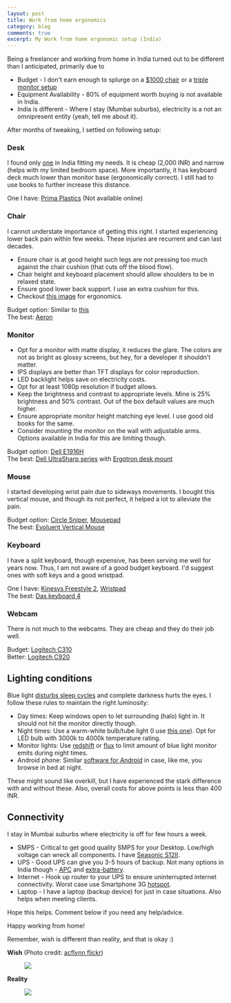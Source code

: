 ```yaml
---
layout: post
title: Work from home ergonomics
category: blog
comments: true
excerpt: My Work from home ergonomic setup (India)   
---
```


Being a freelancer and working from home in India turned out to be different than I anticipated, primarily due to 
  
 * Budget - I don't earn enough to splurge on a [$1000 chair](http://store.hermanmiller.com/Products/Aeron-Chair) or a [triple monitor setup](https://i.ytimg.com/vi/S4RfkcM1Dx8/maxresdefault.jpg)
 * Equipment Availability - 80% of equipment worth buying is not available in India.
 * India is different - Where I stay (Mumbai suburbs), electricity is a not an omnipresent entity (yeah, tell me about it). 

After months of tweaking, I settled on following setup:

### Desk

I found only [one](http://www.primaplastics.com/images/product-trolleys/trolleys_computer_big.png) in India fitting my needs. It is cheap (2,000 INR) and narrow (helps with my limited bedroom space). More importantly, it has keyboard deck much lower than monitor base (ergonomically correct). I still had to use books to further increase this distance.

One I have: [Prima Plastics](http://www.primaplastics.com/images/product-trolleys/trolleys_computer_big.png) (Not available online)    

### Chair
I cannot understate importance of getting this right. I started experiencing lower back pain within few weeks. These injuries are recurrent and can last decades. 

+ Ensure chair is at good height such legs are not pressing too much against the chair cushion (that cuts off the blood flow). 
+ Chair height and keyboard placement should allow shoulders to be in relaxed state.
+ Ensure good lower back support. I use an extra cushion for this. 
+ Checkout [this image](http://deepakvadgama.com/images/ergonomics.jpg) for ergonomics.  

Budget option: Similar to [this](http://www.pepperfry.com/ergonomic-chairs-by-emperor-1104811.html)  
The best: [Aeron](http://store.hermanmiller.com/Products/Aeron-Chair)

### Monitor

+ Opt for a monitor with matte display, it reduces the glare. The colors are not as bright as glossy screens, but hey, for a developer it shouldn't matter. 
+ IPS displays are better than TFT displays for color reproduction.
+ LED backlight helps save on electricity costs. 
+ Opt for at least 1080p resolution if budget allows.  
+ Keep the brightness and contrast to appropriate levels. Mine is 25% brightness and 50% contrast. Out of the box default values are much higher.
+ Ensure appropriate monitor height matching eye level. I use good old books for the same. 
+ Consider mounting the monitor on the wall with adjustable arms. Options available in India for this are limiting though. 

Budget option: [Dell E1916H](http://www.flipkart.com/dell-18-5-inch-led-e1916h-monitor/p/itmeazguwfsp5htv)   
The best: [Dell UltraSharp series](http://www.amazon.in/Dell-UltraSharp-U2412M-24-inch-Monitor/dp/B009X6FFSY?tag=googinhydr18418-21) with [Ergotron desk mount](http://www.amazon.com/LX-Desk-Mount-LCD-Arm/dp/B00358RIRC) 

### Mouse

I started developing wrist pain due to sideways movements. I bought this vertical mouse, and though its not perfect, it helped a lot to alleviate the pain.
  
Budget option: [Circle Sniper](http://www.amazon.in/Circle-Sniper-Gaming-Mouse/dp/B00EZONAA4), [Mousepad](http://www.amazon.in/gp/product/B00GA2EWM4)  
The best: [Evoluent Vertical Mouse](http://www.amazon.in/Evoluent-Vertical-Mouse-V4-Right/dp/B00427TAIK)

### Keyboard

I have a split keyboard, though expensive, has been serving me well for years now. Thus, I am not aware of a good budget keyboard. I'd suggest ones with soft keys and a good wristpad.  

One I have: [Kinesys Freestyle 2](http://www.kinesis-ergo.com/shop/freestyle2-for-pc-us/), [Wristpad](http://www.amazon.in/gp/product/B0013CF4FK)  
The best: [Das keyboard 4](http://www.daskeyboard.com/daskeyboard-4-professional/)

### Webcam

There is not much to the webcams. They are cheap and they do their job well.

Budget: [Logitech C310](http://www.flipkart.com/logitech-c310-hd-webcam/p/itmczzccgktpvkjy)  
Better: [Logitech C920](http://www.flipkart.com/logitech-hd-pro-c920/p/itmd7q5vnyvq7g6f)

## Lighting conditions

Blue light [disturbs sleep cycles](http://www.health.harvard.edu/staying-healthy/blue-light-has-a-dark-side) and complete darkness hurts the eyes. I follow these rules to maintain the right luminosity:
  
* Day times: Keep windows open to let surrounding (halo) light in. It should not hit the monitor directly though.
* Night times: Use a warm-white bulb/tube light (I use [this one](http://www.flipkart.com/philips-9-5-w-led-b22-3000k-a55-ind-bulb/p/itmef3hhfzfzf2vn)). Opt for LED bulb with 3000k to 4000k temperature rating. 
* Monitor lights: Use [redshift](http://jonls.dk/redshift/) or [flux](https://justgetflux.com/) to limit amount of blue light monitor emits during night times.  
* Android phone: Similar [software for Android](https://play.google.com/store/apps/details?id=eu.chainfire.lumen&hl=en) in case, like me, you browse in bed at night.

These might sound like overkill, but I have experienced the stark difference with and without these. Also, overall costs for above points is less than 400 INR.

## Connectivity

I stay in Mumbai suburbs where electricity is off for few hours a week.
 
* SMPS - Critical to get good quality SMPS for your Desktop. Low/high voltage can wreck all components. I have [Seasonic S12II](http://www.flipkart.com/seasonic-s12ii-430-watts-psu/p/itmd5xz5bzevdbzp).
* UPS - Good UPS can give you 3-5 hours of backup. Not many options in India though - [APC](http://www.amazon.in/APC-UPS-Model-BR1000G-IN-Battery/dp/B0038ZTZ3W) and [extra-battery](http://www.amazon.in/APC-BR24BPG-Back-UPS-External-Battery/dp/B0047E5B90).
* Internet - Hook up router to your UPS to ensure uninterrupted internet connectivity. Worst case use Smartphone 3G [hotspot](https://support.google.com/nexus/answer/2812516?hl=en).
* Laptop - I have a laptop (backup device) for just in case situations. Also helps when meeting clients.

Hope this helps. Comment below if you need any help/advice. 

Happy working from home!

Remember, wish is different than reality, and that is okay :)


__Wish__ (Photo credit: [acflynn flickr](https://www.flickr.com/photos/acflynn/3787513726))
 <figure>
     <a href="{{ site.url }}/images/blog/triple-monitor.jpg"><img src="{{ site.url }}/images/blog/triple-monitor.jpg"></a>
 </figure>

__Reality__
 <figure>
     <a href="{{ site.url }}/images/blog/home-desk-setup2.jpg"><img src="{{ site.url }}/images/blog/home-desk-setup2.jpg"></a>
 </figure>

 